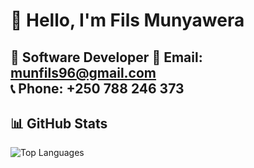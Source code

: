 # 👋 Hello, I'm Fils Munyawera
🚀 Software Developer 
📧 Email: [munfils96@gmail.com](mailto:munfils96@gmail.com)  
📞 Phone: +250 788 246 373
---

## 📊 GitHub Stats

![Top Languages](https://github-readme-stats.vercel.app/api/top-langs/?username=Munyawera-Fils&layout=compact&theme=default)

